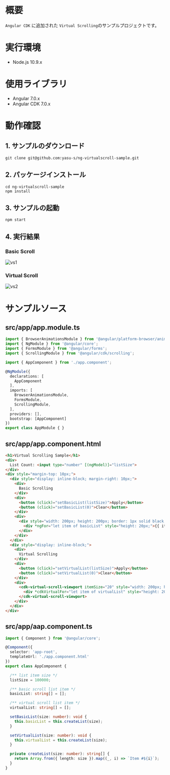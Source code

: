 # 概要

`Angular CDK` に追加された `Virtual Scrolling`のサンプルプロジェクトです。

# 実行環境

* Node.js 10.9.x

# 使用ライブラリ

* Angular 7.0.x
* Angular CDK 7.0.x

# 動作確認  

## 1. サンプルのダウンロード

```
git clone git@github.com:yasu-s/ng-virtualscroll-sample.git
```

## 2. パッケージインストール  

```
cd ng-virtualscroll-sample
npm install
```

## 3. サンプルの起動  

```
npm start
```

## 4. 実行結果  

### Basic Scroll

![vs1](https://user-images.githubusercontent.com/2668146/47263364-21b38500-d53b-11e8-8af4-d7deee0a2583.gif)

### Virtual Scroll

![vs2](https://user-images.githubusercontent.com/2668146/47263370-3728af00-d53b-11e8-839a-a6d949f29366.gif)

# サンプルソース

## src/app/app.module.ts

```typescript
import { BrowserAnimationsModule } from '@angular/platform-browser/animations';
import { NgModule } from '@angular/core';
import { FormsModule } from '@angular/forms';
import { ScrollingModule } from '@angular/cdk/scrolling';

import { AppComponent } from './app.component';

@NgModule({
  declarations: [
    AppComponent
  ],
  imports: [
    BrowserAnimationsModule,
    FormsModule,
    ScrollingModule,
  ],
  providers: [],
  bootstrap: [AppComponent]
})
export class AppModule { }
```

## src/app/app.component.html

```html
<h1>Virtual Scrolling Sample</h1>
<div>
  List Count: <input type="number" [(ngModel)]="listSize">
</div>
<div style="margin-top: 10px;">
  <div style="display: inline-block; margin-right: 10px;">
    <div>
      Basic Scrolling
    </div>
    <div>
      <button (click)="setBasicList(listSize)">Apply</button>
      <button (click)="setBasicList(0)">Clear</button>
    </div>
    <div>
      <div style="width: 200px; height: 200px; border: 1px solid black; overflow-y: auto;">
        <div *ngFor="let item of basicList" style="height: 20px;">{{ item }}</div>
      </div>
    </div>
  </div>
  <div style="display: inline-block;">
    <div>
      Virtual Scrolling
    </div>
    <div>
      <button (click)="setVirtualList(listSize)">Apply</button>
      <button (click)="setVirtualList(0)">Clear</button>
    </div>
    <div>
      <cdk-virtual-scroll-viewport itemSize="20" style="width: 200px; height: 200px; border: 1px solid black;">
        <div *cdkVirtualFor="let item of virtualList" style="height: 20px;">{{ item }}</div>
      </cdk-virtual-scroll-viewport>
    </div>
  </div>
</div>
```

## src/app/aap.component.ts

```typescript
import { Component } from '@angular/core';

@Component({
  selector: 'app-root',
  templateUrl: './app.component.html'
})
export class AppComponent {

  /** list item size */
  listSize = 100000;

  /** basic scroll list item */
  basicList: string[] = [];

  /** virtual scroll list item */
  virtualList: string[] = [];

  setBasicList(size: number): void {
    this.basicList = this.createList(size);
  }

  setVirtualList(size: number): void {
    this.virtualList = this.createList(size);
  }

  private createList(size: number): string[] {
    return Array.from({ length: size }).map((_, i) => `Item #${i}`);
  }
}
```
